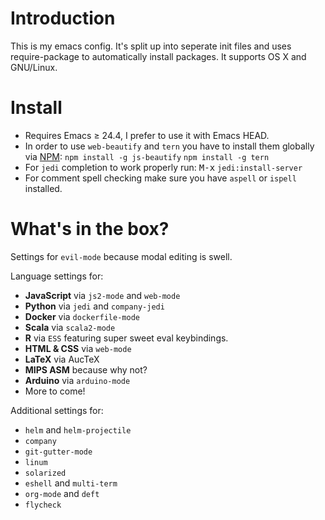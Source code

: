 # Introduction
This is my emacs config. It's split up into seperate init files and uses require-package to automatically install packages. It supports OS X and GNU/Linux.

# Install
- Requires Emacs ≥ 24.4, I prefer to use it with Emacs HEAD.
- In order to use `web-beautify` and `tern` you have to install them globally via [NPM](https://www.npmjs.com/):
`npm install -g js-beautify`
`npm install -g tern`
- For `jedi` completion to work properly run:
<kbd>M-x</kbd> `jedi:install-server`
- For comment spell checking make sure you have `aspell` or `ispell` installed.

# What's in the box?
Settings for `evil-mode` because modal editing is swell.

Language settings for:
- **JavaScript** via `js2-mode` and `web-mode`
- **Python** via `jedi` and `company-jedi`
- **Docker** via `dockerfile-mode`
- **Scala** via `scala2-mode`
- **R** via `ESS` featuring super sweet eval keybindings.
- **HTML & CSS** via `web-mode`
- **LaTeX** via AucTeX
- **MIPS ASM** because why not?
- **Arduino** via `arduino-mode`
- More to come!

Additional settings for:
- `helm` and `helm-projectile`
- `company`
- `git-gutter-mode`
- `linum`
- `solarized`
- `eshell` and `multi-term`
- `org-mode` and `deft`
- `flycheck`

